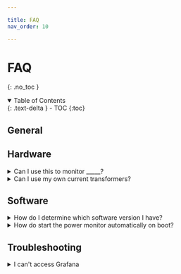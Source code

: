 ```yaml
---

title: FAQ
nav_order: 10

---
```


# FAQ
{: .no_toc }

<details open markdown="block">
<summary>Table of Contents</summary>
{: .text-delta }
- TOC
{:toc}
</details>

## General


## Hardware

<details markdown="block">
<summary id="can-i-use-to-monitor-X" class="fs-5">Can I use this to monitor _____?</summary>
{: .text-delta }
This project is only capable of monitoring AC power systems, including North American 120V 60Hz grids, and Eurasian 230V 50 Hz grids.

Adaptations to monitor other systems like DC power, gas, and water, are not supported.

</details>

<details markdown="block">
<summary class="fs-5">Can I use my own current transformers?</summary>
{: .text-delta }
If your existing current transformers are of the "current-output" type, please make sure they do not provide more than 53mA at their maximum rating.

If they are of the "voltage output" type, please make sure they do not provide more than 1.65V at their maximum rating.

Sensors that exceed these values may damage the ADC on the PCB.

The sensors available in my online shop are custom made specifically for my project and provide the best possible sensitivity and resolution. Using other sensors that provide significantly less than 53mA or 1.65V will decrease the sensitivity and resolution of the power monitor readings.

</details>


## Software

<details markdown="block">
<summary id="how-do-i-determine-which-software-version-i-have" class="fs-5">How do I determine which software version I have?</summary>
{: .text-delta }

The most recent versions (v0.2.0 and above), you can run the following command in your terminal:

`pip list --format=freeze | grep "rpi-power-monitor"`

If this doesn't show anything, then you are likely on an old pre-v0.2.0 version.

If you installed the custom OS, the OS build version can be determined by running the following command:

`cat /root/rpi_power_monitor_os-version.txt`

If you see `No such file or directory`, then you are likely on the original v0.1.0 version that did not have this file.

Unless you have updated your power monitor software, the OS build version should match the power monitor code version.

</details>


<details markdown="block">
<summary id="how-do-i-determine-which-software-version-i-have" class="fs-5">How do start the power monitor automatically on boot?</summary>
{: .text-delta }
You need to create and/or enable the `power-monitor.service` file. See [Running As a Service]({{site.baseurl}}/docs/v0.3.0/advanced-usage#running-as-a-service) for specific instructions.
</details>


## Troubleshooting

<details markdown="block">
<summary id="how-do-i-determine-which-software-version-i-have" class="fs-5">I can't access Grafana</summary>
{: .text-delta }
First, make sure Grafana is running with the command:

```
sudo systemctl status grafana-server
```

You should see `Active: active (running)` near the top of the output, like this:

<details open markdown="block">
<summary>Click to expand</summary>
```
$ sudo systemctl status grafana-server
● grafana-server.service - Grafana instance
    Loaded: loaded (/lib/systemd/system/grafana-server.service; enabled; vendor preset: enabled)
    Active: active (running) since Tue 2023-02-21 01:23:44 GMT; 1 months 9 days ago
```
</details>

If you don't see `active (running)`, then you can try to restart the service with the following command:

```
sudo systemctl restart grafana-server
```

If Grafana refuses to start, you can check the logs for an indication with the following command:

```
sudo journalctl -u grafana-service -n 25
```

This should give some indication of the problem which you can use to research online.

</details>